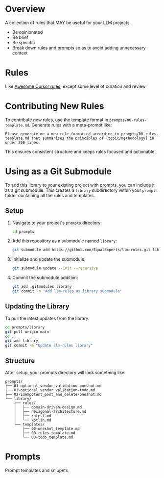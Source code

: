 # Overview

A collection of rules that MAY be useful for your LLM projects.

- Be opinionated
- Be brief
- Be specific
- Break down rules and prompts so as to avoid adding unnecessary context

# Rules

Like [Awesome Cursor rules](https://github.com/PatrickJS/awesome-cursorrules), except some level of curation and review

# Contributing New Rules

To contribute new rules, use the template format in `prompts/00-rules-template.md`. Generate rules with a meta-prompt like:

```
Please generate me a new rule formatted according to prompts/00-rules-template.md that summarises the principles of [topic/methodology] in under 200 lines.
```

This ensures consistent structure and keeps rules focused and actionable.

# Using as a Git Submodule

To add this library to your existing project with prompts, you can include it as a git submodule. This creates a `library` subdirectory within your `prompts` folder containing all the rules and templates.

## Setup

1. Navigate to your project's `prompts` directory:
   ```bash
   cd prompts
   ```

2. Add this repository as a submodule named `library`:
   ```bash
   git submodule add https://github.com/EqualExperts/llm-rules.git library
   ```

3. Initialize and update the submodule:
   ```bash
   git submodule update --init --recursive
   ```

4. Commit the submodule addition:
   ```bash
   git add .gitmodules library
   git commit -m "Add llm-rules as library submodule"
   ```

## Updating the Library

To pull the latest updates from the library:

```bash
cd prompts/library
git pull origin main
cd ..
git add library
git commit -m "Update llm-rules library"
```

## Structure

After setup, your prompts directory will look something like:

```
prompts/
├── 01-optional_vendor_validation-oneshot.md
├── 01-optional_vendor_validation-todo.md
├── 02-idempotent_post_and_delete-oneshot.md
└── library/
    ├── rules/
    │   ├── domain-driven-design.md
    │   ├── hexagonal-architecture.md
    │   ├── kotest.md
    │   └── kotlin.md
    └── templates/
        ├── 00-oneshot_template.md
        ├── 00-rules-template.md
        └── 00-todo_template.md
```

# Prompts

Prompt templates and snippets
